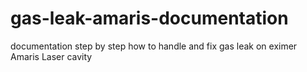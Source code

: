 # gas-leak-amaris-documentation
documentation step by step how to handle and fix gas leak on eximer Amaris Laser cavity

